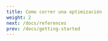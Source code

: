 ```yaml
---
title: Como correr una optimización
weight: 2
next: /docs/references
prev: /docs/getting-started
---
```


